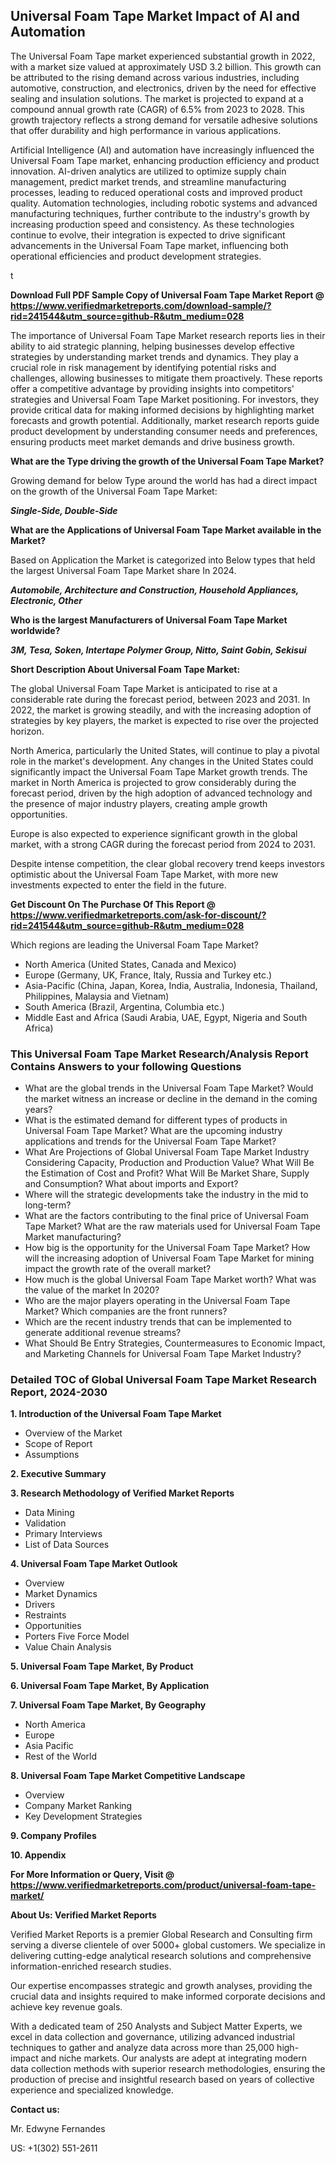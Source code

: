 <h2>Universal Foam Tape Market Impact of AI and Automation</h2><p>The Universal Foam Tape market experienced substantial growth in 2022, with a market size valued at approximately USD 3.2 billion. This growth can be attributed to the rising demand across various industries, including automotive, construction, and electronics, driven by the need for effective sealing and insulation solutions. The market is projected to expand at a compound annual growth rate (CAGR) of 6.5% from 2023 to 2028. This growth trajectory reflects a strong demand for versatile adhesive solutions that offer durability and high performance in various applications.</p><p>Artificial Intelligence (AI) and automation have increasingly influenced the Universal Foam Tape market, enhancing production efficiency and product innovation. AI-driven analytics are utilized to optimize supply chain management, predict market trends, and streamline manufacturing processes, leading to reduced operational costs and improved product quality. Automation technologies, including robotic systems and advanced manufacturing techniques, further contribute to the industry's growth by increasing production speed and consistency. As these technologies continue to evolve, their integration is expected to drive significant advancements in the Universal Foam Tape market, influencing both operational efficiencies and product development strategies.</p>t</p><p id="" class=""><strong>Download Full PDF Sample Copy of Universal Foam Tape Market Report @ <a href="https://www.verifiedmarketreports.com/download-sample/?rid=241544&utm_source=github-R&utm_medium=028" target="_blank">https://www.verifiedmarketreports.com/download-sample/?rid=241544&utm_source=github-R&utm_medium=028</a></strong></p><p>The importance of&nbsp;Universal Foam Tape Market research reports lies in their ability to aid strategic planning, helping businesses develop effective strategies by understanding market trends and dynamics. They play a crucial role in risk management by identifying potential risks and challenges, allowing businesses to mitigate them proactively. These reports offer a competitive advantage by providing insights into competitors' strategies and Universal Foam Tape Market positioning. For investors, they provide critical data for making informed decisions by highlighting market forecasts and growth potential. Additionally, market research reports guide product development by understanding consumer needs and preferences, ensuring products meet market demands and drive business growth.</p><p><strong>What are the&nbsp;Type driving the growth of the Universal Foam Tape Market?</strong></p><p id="" class="">Growing demand for below Type around the world has had a direct impact on the growth of the Universal Foam Tape Market:</p><em><strong>Single-Side, Double-Side</strong></em></p><strong>What are the&nbsp;Applications&nbsp;of Universal Foam Tape Market available in the Market?</strong></p><p id="" class="">Based on Application the Market is categorized into Below types that held the largest Universal Foam Tape Market share In 2024.</p><em><strong>Automobile, Architecture and Construction, Household Appliances, Electronic, Other</strong></em></p><strong>Who is the largest Manufacturers of Universal Foam Tape Market worldwide?</strong></p><p><em><strong>3M, Tesa, Soken, Intertape Polymer Group, Nitto, Saint Gobin, Sekisui</strong></em></p><p id="" class=""><strong>Short Description About Universal Foam Tape Market:</strong></p><p>The global Universal Foam Tape Market is anticipated to rise at a considerable rate during the forecast period, between 2023 and 2031. In 2022, the market is growing steadily, and with the increasing adoption of strategies by key players, the market is expected to rise over the projected horizon.</p><p>North America, particularly the United States, will continue to play a pivotal role in the market's development. Any changes in the United States could significantly impact the Universal Foam Tape Market growth trends. The market in North America is projected to grow considerably during the forecast period, driven by the high adoption of advanced technology and the presence of major industry players, creating ample growth opportunities.</p><p>Europe is also expected to experience significant growth in the global market, with a strong CAGR during the forecast period from 2024 to 2031.</p><p>Despite intense competition, the clear global recovery trend keeps investors optimistic about the Universal Foam Tape Market, with more new investments expected to enter the field in the future.</p><p id="" class=""><strong>Get Discount On The Purchase Of This Report @ <a href="https://www.verifiedmarketreports.com/ask-for-discount/?rid=241544&utm_source=github-R&utm_medium=028" target="_blank">https://www.verifiedmarketreports.com/ask-for-discount/?rid=241544&utm_source=github-R&utm_medium=028</a></strong></p>Which regions are leading the Universal Foam Tape Market?</p><ul><li>North America (United States, Canada and Mexico)</li><li>Europe (Germany, UK, France, Italy, Russia and Turkey etc.)</li><li>Asia-Pacific (China, Japan, Korea, India, Australia, Indonesia, Thailand, Philippines, Malaysia and Vietnam)</li><li>South America (Brazil, Argentina, Columbia etc.)</li><li>Middle East and Africa (Saudi Arabia, UAE, Egypt, Nigeria and South Africa)</li></ul><h3 id="" class="">This Universal Foam Tape Market Research/Analysis Report Contains Answers to your following Questions</h3><ul><li>What are the global trends in the Universal Foam Tape Market? Would the market witness an increase or decline in the demand in the coming years?</li><li>What is the estimated demand for different types of products in Universal Foam Tape Market? What are the upcoming industry applications and trends for the Universal Foam Tape Market?</li><li>What Are Projections of Global Universal Foam Tape Market Industry Considering Capacity, Production and Production Value? What Will Be the Estimation of Cost and Profit? What Will Be Market Share, Supply and Consumption? What about imports and Export?</li><li>Where will the strategic developments take the industry in the mid to long-term?</li><li>What are the factors contributing to the final price of Universal Foam Tape Market? What are the raw materials used for Universal Foam Tape Market manufacturing?</li><li>How big is the opportunity for the Universal Foam Tape Market? How will the increasing adoption of Universal Foam Tape Market for mining impact the growth rate of the overall market?</li><li>How much is the global Universal Foam Tape Market worth? What was the value of the market In 2020?</li><li>Who are the major players operating in the Universal Foam Tape Market? Which companies are the front runners?</li><li>Which are the recent industry trends that can be implemented to generate additional revenue streams?</li><li>What Should Be Entry Strategies, Countermeasures to Economic Impact, and Marketing Channels for Universal Foam Tape Market Industry?</li></ul><h3 id="" class="">Detailed TOC of Global Universal Foam Tape Market Research Report, 2024-2030</h3><p id="" class=""><strong>1. Introduction of the Universal Foam Tape Market</strong></p><ul><li>Overview of the Market</li><li>Scope of Report</li><li>Assumptions</li></ul><p id="" class=""><strong>2. Executive Summary</strong></p><p id="" class=""><strong>3. Research Methodology of Verified Market Reports</strong></p><ul><li>Data Mining</li><li>Validation</li><li>Primary Interviews</li><li>List of Data Sources</li></ul><p id="" class=""><strong>4. Universal Foam Tape Market Outlook</strong></p><ul><li>Overview</li><li>Market Dynamics</li><li>Drivers</li><li>Restraints</li><li>Opportunities</li><li>Porters Five Force Model</li><li>Value Chain Analysis</li></ul><p id="" class=""><strong>5. Universal Foam Tape Market, By Product</strong></p><p id="" class=""><strong>6. Universal Foam Tape Market, By Application</strong></p><p id="" class=""><strong>7. Universal Foam Tape Market, By Geography</strong></p><ul><li>North America</li><li>Europe</li><li>Asia Pacific</li><li>Rest of the World</li></ul><p id="" class=""><strong>8. Universal Foam Tape Market Competitive Landscape</strong></p><ul><li>Overview</li><li>Company Market Ranking</li><li>Key Development Strategies</li></ul><p id="" class=""><strong>9. Company Profiles</strong></p><p id="" class=""><strong>10. Appendix</strong></p><p id="" class=""><strong>For More Information or Query, Visit @ <a href="https://www.verifiedmarketreports.com/product/universal-foam-tape-market/" target="_blank">https://www.verifiedmarketreports.com/product/universal-foam-tape-market/</a></strong></p><p id="" class=""><strong>About Us: Verified Market Reports</strong></p><p id="" class="">Verified Market Reports is a premier Global Research and Consulting firm serving a diverse clientele of over 5000+ global customers. We specialize in delivering cutting-edge analytical research solutions and comprehensive information-enriched research studies.</p><p id="" class="">Our expertise encompasses strategic and growth analyses, providing the crucial data and insights required to make informed corporate decisions and achieve key revenue goals.</p><p id="" class="">With a dedicated team of 250 Analysts and Subject Matter Experts, we excel in data collection and governance, utilizing advanced industrial techniques to gather and analyze data across more than 25,000 high-impact and niche markets. Our analysts are adept at integrating modern data collection methods with superior research methodologies, ensuring the production of precise and insightful research based on years of collective experience and specialized knowledge.</p><p id="" class=""><strong>Contact us:</strong></p><p id="" class="">Mr. Edwyne Fernandes</p><p id="" class="">US: +1(302) 551-2611</p>